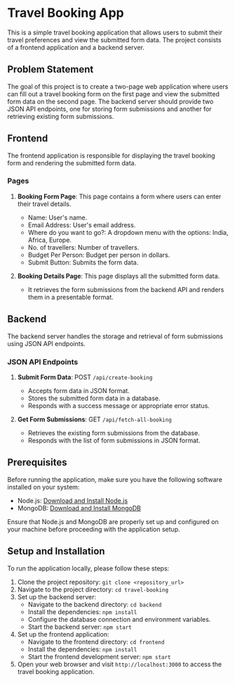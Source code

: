 # Travel Booking App

This is a simple travel booking application that allows users to submit their travel preferences and view the submitted form data. The project consists of a frontend application and a backend server.

## Problem Statement

The goal of this project is to create a two-page web application where users can fill out a travel booking form on the first page and view the submitted form data on the second page. The backend server should provide two JSON API endpoints, one for storing form submissions and another for retrieving existing form submissions.

## Frontend

The frontend application is responsible for displaying the travel booking form and rendering the submitted form data.

### Pages

1. **Booking Form Page**: This page contains a form where users can enter their travel details.

   - Name: User's name.
   - Email Address: User's email address.
   - Where do you want to go?: A dropdown menu with the options: India, Africa, Europe.
   - No. of travellers: Number of travellers.
   - Budget Per Person: Budget per person in dollars.
   - Submit Button: Submits the form data.

2. **Booking Details Page**: This page displays all the submitted form data.
   - It retrieves the form submissions from the backend API and renders them in a presentable format.

## Backend

The backend server handles the storage and retrieval of form submissions using JSON API endpoints.

### JSON API Endpoints

1. **Submit Form Data**: POST `/api/create-booking`

   - Accepts form data in JSON format.
   - Stores the submitted form data in a database.
   - Responds with a success message or appropriate error status.

2. **Get Form Submissions**: GET `/api/fetch-all-booking`
   - Retrieves the existing form submissions from the database.
   - Responds with the list of form submissions in JSON format.

## Prerequisites

Before running the application, make sure you have the following software installed on your system:

- Node.js: [Download and Install Node.js](https://nodejs.org)
- MongoDB: [Download and Install MongoDB](https://www.mongodb.com/)

Ensure that Node.js and MongoDB are properly set up and configured on your machine before proceeding with the application setup.

## Setup and Installation

To run the application locally, please follow these steps:

1. Clone the project repository: `git clone <repository_url>`
2. Navigate to the project directory: `cd travel-booking`
3. Set up the backend server:
   - Navigate to the backend directory: `cd backend`
   - Install the dependencies: `npm install`
   - Configure the database connection and environment variables.
   - Start the backend server: `npm start`
4. Set up the frontend application:
   - Navigate to the frontend directory: `cd frontend`
   - Install the dependencies: `npm install`
   - Start the frontend development server: `npm start`
5. Open your web browser and visit `http://localhost:3000` to access the travel booking application.
